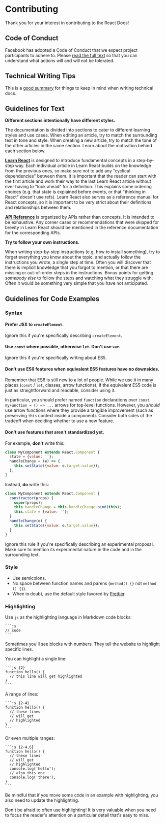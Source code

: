 # Contributing

Thank you for your interest in contributing to the React Docs!

## Code of Conduct

Facebook has adopted a Code of Conduct that we expect project
participants to adhere to. Please [read the full text](https://code.facebook.com/codeofconduct)
so that you can understand what actions will and will not be tolerated.

## Technical Writing Tips

This is a [good summary](https://medium.com/@kvosswinkel/coding-like-a-journalist-ee52360a16bc) for things to keep in mind when writing technical docs.

## Guidelines for Text

**Different sections intentionally have different styles.**

The documentation is divided into sections to cater to different learning styles and use cases. When editing an article, try to match the surrounding text in tone and style. When creating a new article, try to match the tone of the other articles in the same section. Learn about the motivation behind each section below.

**[Learn React](https://beta.reactjs.org/learn)** is designed to introduce fundamental concepts in a step-by-step way. Each individual article in Learn React builds on the knowledge from the previous ones, so make sure not to add any "cyclical dependencies" between them. It is important that the reader can start with the first article and work their way to the last Learn React article without ever having to "look ahead" for a definition. This explains some ordering choices (e.g. that state is explained before events, or that "thinking in React" doesn't use refs). Learn React also serves as a reference manual for React concepts, so it is important to be very strict about their definitions and relationships between them.

**[API Reference](https://reactjs.org/apis/react)** is organized by APIs rather than concepts. It is intended to be exhaustive. Any corner cases or recommendations that were skipped for brevity in Learn React should be mentioned in the reference documentation for the corresponding APIs.

**Try to follow your own instructions.**

When writing step-by-step instructions (e.g. how to install something), try to forget everything you know about the topic, and actually follow the instructions you wrote, a single step at time. Often you will discover that there is implicit knowledge that you forgot to mention, or that there are missing or out-of-order steps in the instructions. Bonus points for getting *somebody else* to follow the steps and watching what they struggle with. Often it would be something very simple that you have not anticipated.

## Guidelines for Code Examples

### Syntax

#### Prefer JSX to `createElement`.

Ignore this if you're specifically describing `createElement`.

#### Use `const` where possible, otherwise `let`. Don't use `var`.

Ignore this if you're specifically writing about ES5.

#### Don't use ES6 features when equivalent ES5 features have no downsides.

Remember that ES6 is still new to a lot of people. While we use it in many places (`const` / `let`, classes, arrow functions), if the equivalent ES5 code is just as straightforward and readable, consider using it.

In particular, you should prefer named `function` declarations over `const myFunction = () => ...` arrows for top-level functions. However, you *should* use arrow functions where they provide a tangible improvement (such as preserving `this` context inside a component). Consider both sides of the tradeoff when deciding whether to use a new feature.

#### Don't use features that aren't standardized yet.

For example, **don't** write this:

```js
class MyComponent extends React.Component {
  state = {value: ''};
  handleChange = (e) => {
    this.setState({value: e.target.value});
  };
}
```

Instead, **do** write this:

```js
class MyComponent extends React.Component {
  constructor(props) {
    super(props);
    this.handleChange = this.handleChange.bind(this);
    this.state = {value: ''};
  }
  handleChange(e) {
    this.setState({value: e.target.value});
  }
}
```

Ignore this rule if you're specifically describing an experimental proposal. Make sure to mention its experimental nature in the code and in the surrounding text.

### Style

- Use semicolons.
- No space between function names and parens (`method() {}` not `method () {}`).
- When in doubt, use the default style favored by [Prettier](https://prettier.io/playground/).

### Highlighting

Use `js` as the highlighting language in Markdown code blocks:

````
```js
// code
```
````

Sometimes you'll see blocks with numbers.
They tell the website to highlight specific lines.

You can highlight a single line:

````
```js {2}
function hello() {
  // this line will get highlighted
}
```
````

A range of lines:

````
```js {2-4}
function hello() {
  // these lines
  // will get
  // highlighted
}
```
````

Or even multiple ranges:

````
```js {2-4,6}
function hello() {
  // these lines
  // will get
  // highlighted
  console.log('hello');
  // also this one
  console.log('there');
}
```
````

Be mindful that if you move some code in an example with highlighting, you also need to update the highlighting.

Don't be afraid to often use highlighting! It is very valuable when you need to focus the reader's attention on a particular detail that's easy to miss.
